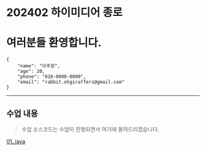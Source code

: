 # 202402 하이미디어 종로
# 여러분들 환영합니다.
```
{
    "name": "이주원",
    "age": 20,
    "phone": "010-0000-0000",
    "email": "rabbit.ohgiraffers@gmail.com"
}
```

---
수업 내용
-
> 수업 소스코드는 수업이 진행되면서 여기에 올려드리겠습니다.
> 
[01_java](https://github.com/20240201-himedia/01_java)
